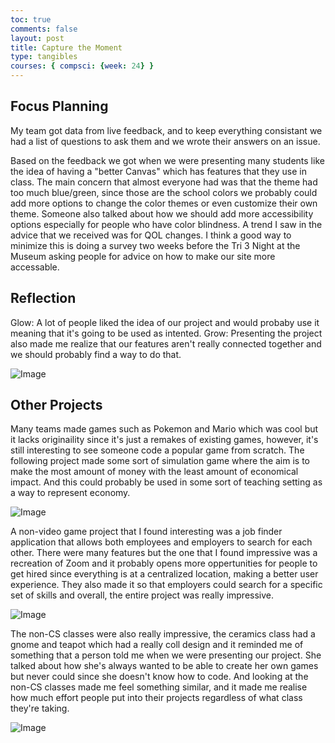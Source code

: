 ```yaml
---
toc: true
comments: false
layout: post
title: Capture the Moment
type: tangibles
courses: { compsci: {week: 24} }
---
```


## Focus Planning

My team got data from live feedback, and to keep everything consistant we had a list of questions to ask them and we wrote their answers on an issue.

Based on the feedback we got when we were presenting many students like the idea of having a "better Canvas" which has features that they use in class. The main concern that almost everyone had was that the theme had too much blue/green, since those are the school colors we probably could add more options to change the color themes or even customize their own theme. Someone also talked about how we should add more accessibility options especially for people who have color blindness. A trend I saw in the advice that we received was for QOL changes. I think a good way to minimize this is doing a survey two weeks before the Tri 3 Night at the Museum asking people for advice on how to make our site more accessable.

## Reflection

Glow: A lot of people liked the idea of our project and would probaby use it meaning that it's going to be used as intented. Grow: Presenting the project also made me realize that our features aren't really connected together and we should probably find a way to do that.

![Image](https://github.com/nighthawkcoders/teacher_portfolio/assets/82348259/15822e71-fa4c-4d2a-bdc1-9fc560573921)

## Other Projects

Many teams made games such as Pokemon and Mario which was cool but it lacks originaility since it's just a remakes of existing games, however, it's still interesting to see someone code a popular game from scratch. The following project made some sort of simulation game where the aim is to make the most amount of money with the least amount of economical impact. And this could probably be used in some sort of teaching setting as a way to represent economy.

![Image](https://github.com/nighthawkcoders/teacher_portfolio/assets/82348259/800470ff-778d-4c22-940d-66464903af8a)

A non-video game project that I found interesting was a job finder application that allows both employees and employers to search for each other. There were many features but the one that I found impressive was a recreation of Zoom and it probably opens more oppertunities for people to get hired since everything is at a centralized location, making a better user experience. They also made it so that employers could search for a specific set of skills and overall, the entire project was really impressive.

![Image](https://github.com/nighthawkcoders/teacher_portfolio/assets/82348259/c67a5a31-bd93-4bbd-937b-15efe2bb9640)

The non-CS classes were also really impressive, the ceramics class had a gnome and teapot which had a really coll design and it reminded me of something that a person told me when we were presenting our project. She talked about how she's always wanted to be able to create her own games but never could since she doesn't know how to code. And looking at the non-CS classes made me feel something similar, and it made me realise how much effort people put into their projects regardless of what class they're taking.

![Image](https://github.com/nighthawkcoders/teacher_portfolio/assets/82348259/002c95a6-ab2a-486f-a939-6ab080dd6132)